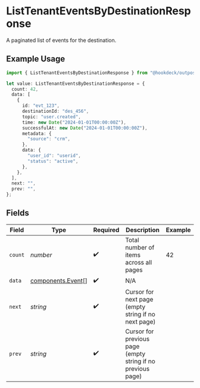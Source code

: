 # ListTenantEventsByDestinationResponse

A paginated list of events for the destination.

## Example Usage

```typescript
import { ListTenantEventsByDestinationResponse } from "@hookdeck/outpost-sdk/models/operations";

let value: ListTenantEventsByDestinationResponse = {
  count: 42,
  data: [
    {
      id: "evt_123",
      destinationId: "des_456",
      topic: "user.created",
      time: new Date("2024-01-01T00:00:00Z"),
      successfulAt: new Date("2024-01-01T00:00:00Z"),
      metadata: {
        "source": "crm",
      },
      data: {
        "user_id": "userid",
        "status": "active",
      },
    },
  ],
  next: "",
  prev: "",
};
```

## Fields

| Field                                                       | Type                                                        | Required                                                    | Description                                                 | Example                                                     |
| ----------------------------------------------------------- | ----------------------------------------------------------- | ----------------------------------------------------------- | ----------------------------------------------------------- | ----------------------------------------------------------- |
| `count`                                                     | *number*                                                    | :heavy_check_mark:                                          | Total number of items across all pages                      | 42                                                          |
| `data`                                                      | [components.Event](../../models/components/event.md)[]      | :heavy_check_mark:                                          | N/A                                                         |                                                             |
| `next`                                                      | *string*                                                    | :heavy_check_mark:                                          | Cursor for next page (empty string if no next page)         |                                                             |
| `prev`                                                      | *string*                                                    | :heavy_check_mark:                                          | Cursor for previous page (empty string if no previous page) |                                                             |